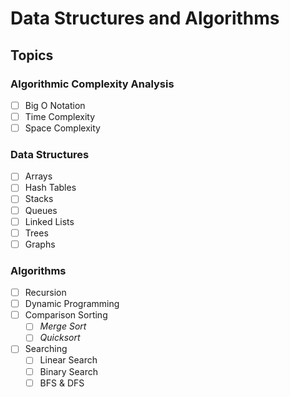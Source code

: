 # Data Structures and Algorithms

## Topics

### Algorithmic Complexity Analysis
- [ ] Big O Notation
- [ ] Time Complexity
- [ ] Space Complexity

### Data Structures
- [ ] Arrays
- [ ] Hash Tables
- [ ] Stacks
- [ ] Queues
- [ ] Linked Lists
- [ ] Trees
- [ ] Graphs

### Algorithms
- [ ] Recursion
- [ ] Dynamic Programming
- [ ] Comparison Sorting
  - [ ] *Merge Sort*
  - [ ] *Quicksort*
- [ ] Searching
  - [ ] Linear Search
  - [ ] Binary Search
  - [ ] BFS & DFS
